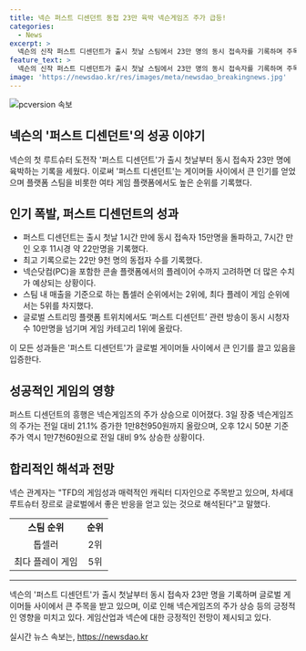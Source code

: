 ```yaml
---
title: 넥슨 퍼스트 디센던트 동접 23만 육박 넥슨게임즈 주가 급등!
categories:
  - News
excerpt: >
  넥슨의 신작 퍼스트 디센던트가 출시 첫날 스팀에서 23만 명의 동시 접속자를 기록하며 주목을 받았다. 이로써 PC 플랫폼에서 톱셀러 순위 2위, 최다 플레이 게임 순위 5위를 기록했으며, 글로벌 스트리밍 플랫폼 트위치에서도 10만명을 넘는 시청자를 기록했다. 이로써 넥슨게임즈의 주가는 21.1% 상승했고, 관계자는 차세대 루트슈터로 글로벌에서 좋은 반응을 얻고 있는 것으로 설명했다.
feature_text: >
  넥슨의 신작 퍼스트 디센던트가 출시 첫날 스팀에서 23만 명의 동시 접속자를 기록하며 주목을 받았다. 이로써 PC 플랫폼에서 톱셀러 순위 2위, 최다 플레이 게임 순위 5위를 기록했으며, 글로벌 스트리밍 플랫폼 트위치에서도 10만명을 넘는 시청자를 기록했다. 이로써 넥슨게임즈의 주가는 21.1% 상승했고, 관계자는 차세대 루트슈터로 글로벌에서 좋은 반응을 얻고 있는 것으로 설명했다.
image: 'https://newsdao.kr/res/images/meta/newsdao_breakingnews.jpg'
---
```


<p><img src="https://newsdao.kr/res/images/meta/newsdao_breakingnews.jpg" alt="pcversion 속보" /></p>

<h2 data-ke-size="size26">넥슨의 '퍼스트 디센던트'의 성공 이야기</h2>

<p data-ke-size="size16">넥슨의 첫 루트슈터 도전작 '퍼스트 디센던트'가 출시 첫날부터 동시 접속자 23만 명에 육박하는 기록을 세웠다. 이로써 '퍼스트 디센던트'는 게이머들 사이에서 큰 인기를 얻었으며 플랫폼 스팀을 비롯한 여타 게임 플랫폼에서도 높은 순위를 기록했다.</p>

<h2 data-ke-size="size24">인기 폭발, 퍼스트 디센던트의 성과</h2>

<ul>
  <li>퍼스트 디센던트는 출시 첫날 1시간 만에 동시 접속자 15만명을 돌파하고, 7시간 만인 오후 11시경 약 22만명을 기록했다.</li>
  <li>최고 기록으로는 22만 9천 명의 동접자 수를 기록했다.</li>
  <li>넥슨닷컴(PC)을 포함한 콘솔 플랫폼에서의 플레이어 수까지 고려하면 더 많은 수치가 예상되는 상황이다.</li>
  <li>스팀 내 매출을 기준으로 하는 톱셀러 순위에서는 2위에, 최다 플레이 게임 순위에서는 5위를 차지했다.</li>
  <li>글로벌 스트리밍 플랫폼 트위치에서도 ‘퍼스트 디센던트’ 관련 방송이 동시 시청자 수 10만명을 넘기며 게임 카테고리 1위에 올랐다.</li>
</ul>

<p data-ke-size="size16">이 모든 성과들은 '퍼스트 디센던트'가 글로벌 게이머들 사이에서 큰 인기를 끌고 있음을 입증한다.</p>

<h2 data-ke-size="size24">성공적인 게임의 영향</h2>

<p data-ke-size="size16">퍼스트 디센던트의 흥행은 넥슨게임즈의 주가 상승으로 이어졌다. 3일 장중 넥슨게임즈의 주가는 전일 대비 21.1% 증가한 1만8천950원까지 올랐으며, 오후 12시 50분 기준 주가 역시 1만7천60원으로 전일 대비 9% 상승한 상황이다.</p>

<h2 data-ke-size="size24">합리적인 해석과 전망</h2>

<p data-ke-size="size16">넥슨 관계자는 "TFD의 게임성과 매력적인 캐릭터 디자인으로 주목받고 있으며, 차세대 루트슈터 장르로 글로벌에서 좋은 반응을 얻고 있는 것으로 해석된다"고 말했다.</p>

<table>
  <tr>
    <td style="text-align: center; height: 17px;"><b>스팀 순위</b></td>
    <td style="text-align: center; height: 17px;"><b>순위</b></td>
  </tr>
  <tr>
    <td style="text-align: center; height: 17px;">톱셀러</td>
    <td style="text-align: center; height: 17px;">2위</td>
  </tr>
  <tr>
    <td style="text-align: center; height: 17px;">최다 플레이 게임</td>
    <td style="text-align: center; height: 17px;">5위</td>
  </tr>
</table>

<hr>

<p data-ke-size="size16">넥슨의 '퍼스트 디센던트'가 출시 첫날부터 동시 접속자 23만 명을 기록하며 글로벌 게이머들 사이에서 큰 주목을 받고 있으며, 이로 인해 넥슨게임즈의 주가 상승 등의 긍정적인 영향을 미치고 있다. 게임산업과 넥슨에 대한 긍정적인 전망이 제시되고 있다.</p>
실시간 뉴스 속보는, <a href="https://newsdao.kr" rel="dofollow">https://newsdao.kr</a>


